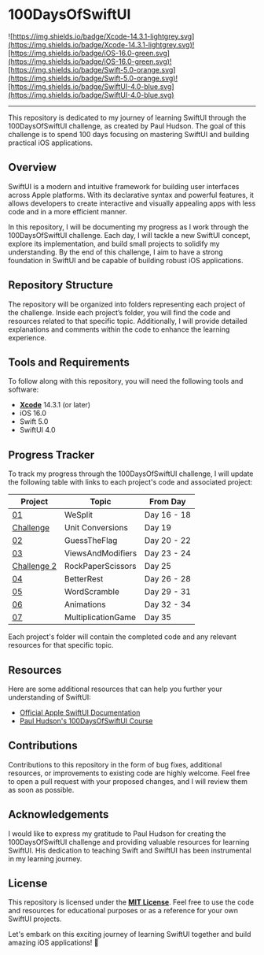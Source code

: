 # **100DaysOfSwiftUI**

![https://img.shields.io/badge/Xcode-14.3.1-lightgrey.svg](https://img.shields.io/badge/Xcode-14.3.1-lightgrey.svg)![https://img.shields.io/badge/iOS-16.0-green.svg](https://img.shields.io/badge/iOS-16.0-green.svg)![https://img.shields.io/badge/Swift-5.0-orange.svg](https://img.shields.io/badge/Swift-5.0-orange.svg)![https://img.shields.io/badge/SwiftUI-4.0-blue.svg](https://img.shields.io/badge/SwiftUI-4.0-blue.svg)

---

This repository is dedicated to my journey of learning SwiftUI through the 100DaysOfSwiftUI challenge, as created by Paul Hudson. The goal of this challenge is to spend 100 days focusing on mastering SwiftUI and building practical iOS applications.

## **Overview**

SwiftUI is a modern and intuitive framework for building user interfaces across Apple platforms. With its declarative syntax and powerful features, it allows developers to create interactive and visually appealing apps with less code and in a more efficient manner.

In this repository, I will be documenting my progress as I work through the 100DaysOfSwiftUI challenge. Each day, I will tackle a new SwiftUI concept, explore its implementation, and build small projects to solidify my understanding. By the end of this challenge, I aim to have a strong foundation in SwiftUI and be capable of building robust iOS applications.

## **Repository Structure**

The repository will be organized into folders representing each project of the challenge. Inside each project’s folder, you will find the code and resources related to that specific topic. Additionally, I will provide detailed explanations and comments within the code to enhance the learning experience.

## **Tools and Requirements**

To follow along with this repository, you will need the following tools and software:

- **[Xcode](https://developer.apple.com/xcode/)** 14.3.1 (or later)
- iOS 16.0
- Swift 5.0
- SwiftUI 4.0

## **Progress Tracker**

To track my progress through the 100DaysOfSwiftUI challenge, I will update the following table with links to each project's code and associated project:

| Project | Topic | From Day |
| --- | --- | --- | 
| [01](01-Project01-WeSplit) | WeSplit | Day 16 - 18 |
| [Challenge](02-Challenge-UnitConversions) | Unit Conversions | Day 19 |
| [02](03-Project02-GuessTheFlag) | GuessTheFlag | Day 20 - 22 |
| [03](04-Project03-ViewsAndModifiers) | ViewsAndModifiers | Day 23 - 24 |
| [Challenge 2](05-Milestone&Challenge) | RockPaperScissors | Day 25 |
| [04](06-Project04-BetterRest) | BetterRest | Day 26 - 28 |
| [05](07-Project05-WordScramble) | WordScramble | Day 29 - 31 |
| [06](08-Project06-Animations) | Animations | Day 32 - 34 |
| [07](09-Challenge-MultiplicationGame) | MultiplicationGame | Day 35 |




Each project's folder will contain the completed code and any relevant resources for that specific topic.

## **Resources**
Here are some additional resources that can help you further your understanding of SwiftUI:

- [Official Apple SwiftUI Documentation](https://developer.apple.com/documentation/swiftui)
- [Paul Hudson's 100DaysOfSwiftUI Course](https://www.hackingwithswift.com/100/swiftui)

## **Contributions**

Contributions to this repository in the form of bug fixes, additional resources, or improvements to existing code are highly welcome. Feel free to open a pull request with your proposed changes, and I will review them as soon as possible.

## **Acknowledgements**

I would like to express my gratitude to Paul Hudson for creating the 100DaysOfSwiftUI challenge and providing valuable resources for learning SwiftUI. His dedication to teaching Swift and SwiftUI has been instrumental in my learning journey.

## **License**

This repository is licensed under the **[MIT License](https://chat.openai.com/LICENSE)**. Feel free to use the code and resources for educational purposes or as a reference for your own SwiftUI projects.

Let's embark on this exciting journey of learning SwiftUI together and build amazing iOS applications! 🚀

